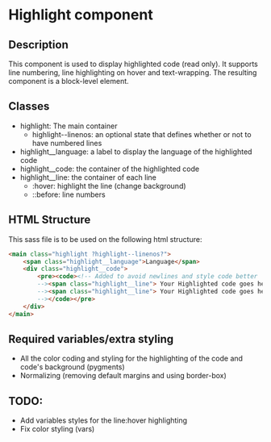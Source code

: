 # Highlight component
## Description
This component is used to display highlighted code (read only). 
It supports line numbering, line highlighting on hover and text-wrapping.
The resulting component is a block-level element.

## Classes
- highlight: The main container
    - highlight--linenos: an optional state that defines whether or not to have numbered lines
- highlight__language: a label to display the language of the highlighted code
- highlight__code: the container of the highlighted code
- highlight__line: the container of each line 
    - :hover: highlight the line (change background)
    - ::before: line numbers

## HTML Structure
This sass file is to be used on the following html structure:
```HTML
<main class="highlight ?highlight--linenos?">
    <span class="highlight__language">Language</span>
    <div class="highlight__code">
        <pre><code><!-- Added to avoid newlines and style code better
        --><span class="highlight__line"> Your Highlighted code goes here</span><!--
        --><span class="highlight__line"> Your Highlighted code goes here</span><!--
        --></code></pre>
    </div>
</main>
```

## Required variables/extra styling
- All the color coding and styling for the highlighting of the code and code's background (pygments)
- Normalizing (removing default margins and using border-box)

## TODO:
- Add variables styles for the line:hover highlighting
- Fix color styling (vars)